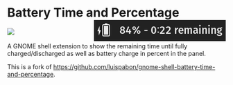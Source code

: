 # Battery Time and Percentage <img src="panel.png" align="right" alt="icon">

[<img src="https://github.com/SaGrLand/gnome-shell-battery-time-and-percentage/master/battery_full.png?sanitize=true">](https://github.com/SaGrLand/gnome-shell-battery-time-and-percentage/)

A GNOME shell extension to show the remaining time until fully charged/discharged as well as battery charge in percent in the panel.

This is a fork of https://github.com/luispabon/gnome-shell-battery-time-and-percentage.
